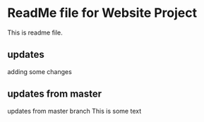# ReadMe file for Website Project

This is readme file.

## updates

adding some changes

## updates from master

updates from master branch
This is some text
